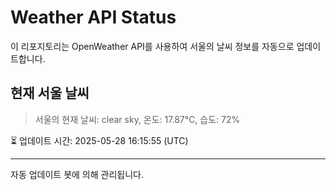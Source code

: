 
# Weather API Status

이 리포지토리는 OpenWeather API를 사용하여 서울의 날씨 정보를 자동으로 업데이트합니다.

## 현재 서울 날씨
> 서울의 현재 날씨: clear sky, 온도: 17.87°C, 습도: 72%

⏳ 업데이트 시간: 2025-05-28 16:15:55 (UTC)

---
자동 업데이트 봇에 의해 관리됩니다.
